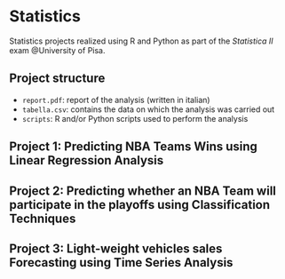 # Statistics
Statistics projects realized using R and Python as part of the _Statistica II_ exam @University of Pisa. 

## Project structure
 - `report.pdf`: report of the analysis (written in italian)
 - `tabella.csv`: contains the data on which the analysis was carried out
 - `scripts`: R and/or Python scripts used to perform the analysis

## Project 1: Predicting NBA Teams Wins using Linear Regression Analysis

## Project 2: Predicting whether an NBA Team will participate in the playoffs using Classification Techniques

## Project 3: Light-weight vehicles sales Forecasting using Time Series Analysis
